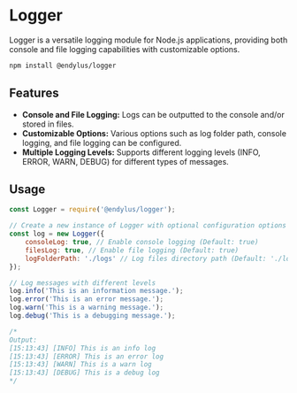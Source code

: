 # Logger

Logger is a versatile logging module for Node.js applications, providing both console and file logging capabilities with customizable options.

```bash
npm install @endylus/logger
```

## Features

- **Console and File Logging:** Logs can be outputted to the console and/or stored in files.
- **Customizable Options:** Various options such as log folder path, console logging, and file logging can be configured.
- **Multiple Logging Levels:** Supports different logging levels (INFO, ERROR, WARN, DEBUG) for different types of messages.

## Usage

```js
const Logger = require('@endylus/logger');

// Create a new instance of Logger with optional configuration options
const log = new Logger({
    consoleLog: true, // Enable console logging (Default: true)
    filesLog: true, // Enable file logging (Default: true)
    logFolderPath: './logs' // Log files directory path (Default: './logs')
});

// Log messages with different levels
log.info('This is an information message.');
log.error('This is an error message.');
log.warn('This is a warning message.');
log.debug('This is a debugging message.');

/*
Output:
[15:13:43] [INFO] This is an info log
[15:13:43] [ERROR] This is an error log
[15:13:43] [WARN] This is a warn log
[15:13:43] [DEBUG] This is a debug log
*/
```